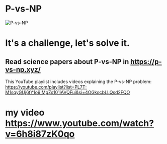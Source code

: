# P-vs-NP
![P-vs-NP](https://github.com/The-Matrix-Hackers/P-vs-NP-Project/assets/125862298/5da3a646-bd4e-48ae-a988-965c9f7707ca)

# It's a challenge, let's solve it.
## Read science papers about P-vs-NP in https://p-vs-np.xyz/ 
This YouTube playlist includes videos explaining the P-vs-NP problem: https://youtube.com/playlist?list=PL7T-M1sqyGUj6tY1o9IMgZs101iAVQFui&si=4OGkocbLLQsd2FQO
# my video  https://www.youtube.com/watch?v=6h8i87zK0qo

